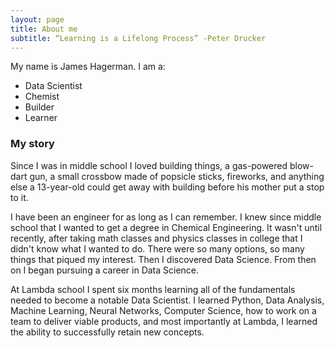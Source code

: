 ```yaml
---
layout: page
title: About me
subtitle: “Learning is a Lifelong Process” -Peter Drucker
---
```


My name is James Hagerman. I am a:

- Data Scientist
- Chemist
- Builder
- Learner

### My story

Since I was in middle school I loved building things, a gas-powered blow-dart gun, a small crossbow made of popsicle sticks, fireworks, and anything else a 13-year-old could get away with building before his mother put a stop to it.

I have been an engineer for as long as I can remember. I knew since middle school that I wanted to get a degree in Chemical Engineering. It wasn't until recently, after taking math classes and physics classes in college that I didn't know what I wanted to do. There were so many options, so many things that piqued my interest. Then I discovered Data Science. From then on I began pursuing a career in Data Science.

At Lambda school I spent six months learning all of the fundamentals needed to become a notable Data Scientist. I learned Python, Data Analysis, Machine Learning, Neural Networks, Computer Science, how to work on a team to deliver viable products, and most importantly at Lambda, I learned the ability to successfully retain new concepts.
